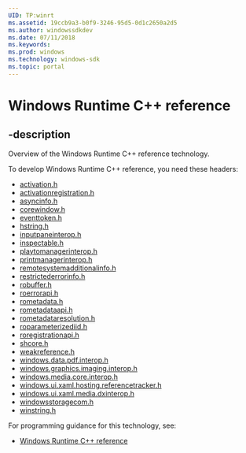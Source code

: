 ```yaml
---
UID: TP:winrt
ms.assetid: 19ccb9a3-b0f9-3246-95d5-0d1c2650a2d5
ms.author: windowssdkdev
ms.date: 07/11/2018
ms.keywords: 
ms.prod: windows
ms.technology: windows-sdk
ms.topic: portal
---
```


# Windows Runtime C++ reference

## -description

Overview of the Windows Runtime C++ reference technology.

To develop Windows Runtime C++ reference, you need these headers:

 * [activation.h](../activation/index.md)
 * [activationregistration.h](../activationregistration/index.md)
 * [asyncinfo.h](../asyncinfo/index.md)
 * [corewindow.h](../corewindow/index.md)
 * [eventtoken.h](../eventtoken/index.md)
 * [hstring.h](../hstring/index.md)
 * [inputpaneinterop.h](../inputpaneinterop/index.md)
 * [inspectable.h](../inspectable/index.md)
 * [playtomanagerinterop.h](../playtomanagerinterop/index.md)
 * [printmanagerinterop.h](../printmanagerinterop/index.md)
 * [remotesystemadditionalinfo.h](../remotesystemadditionalinfo/index.md)
 * [restrictederrorinfo.h](../restrictederrorinfo/index.md)
 * [robuffer.h](../robuffer/index.md)
 * [roerrorapi.h](../roerrorapi/index.md)
 * [rometadata.h](../rometadata/index.md)
 * [rometadataapi.h](../rometadataapi/index.md)
 * [rometadataresolution.h](../rometadataresolution/index.md)
 * [roparameterizediid.h](../roparameterizediid/index.md)
 * [roregistrationapi.h](../roregistrationapi/index.md)
 * [shcore.h](../shcore/index.md)
 * [weakreference.h](../weakreference/index.md)
 * [windows.data.pdf.interop.h](../windows.data.pdf.interop/index.md)
 * [windows.graphics.imaging.interop.h](../windows.graphics.imaging.interop/index.md)
 * [windows.media.core.interop.h](../windows.media.core.interop/index.md)
 * [windows.ui.xaml.hosting.referencetracker.h](../windows.ui.xaml.hosting.referencetracker/index.md)
 * [windows.ui.xaml.media.dxinterop.h](../windows.ui.xaml.media.dxinterop/index.md)
 * [windowsstoragecom.h](../windowsstoragecom/index.md)
 * [winstring.h](../winstring/index.md)

For programming guidance for this technology, see:
* [Windows Runtime C++ reference](/windows/desktop/winrt)

